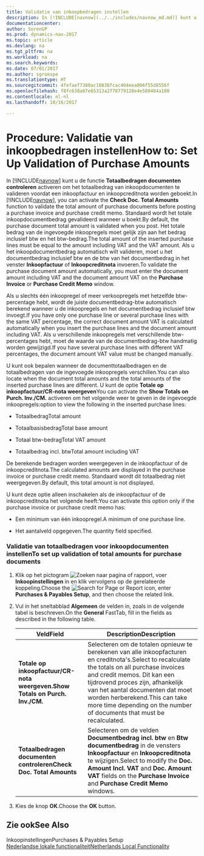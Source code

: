 ```yaml
---
title: Validatie van inkoopbedragen instellen
description: In [!INCLUDE[navnow](../../includes/navnow_md.md)] kunt u de functie **Totaalbedragen documenten controleren** activeren om het totaalbedrag van inkoopdocumenten te valideren voordat een inkoopfactuur en inkoopcreditnota worden geboekt. Standaard wordt het totale inkoopdocumentbedrag gevalideerd wanneer u boekt. Het totale bedrag van de ingevoegde inkoopregels moet gelijk zijn aan het bedrag inclusief btw en het btw-bedrag. Als u het inkoopdocumentbedrag automatisch wilt valideren, moet u het documentbedrag inclusief btw en de btw van het documentbedrag in het venster **Inkoopfactuur** of **Inkoopcreditnota** invoeren.
documentationcenter: 
author: SorenGP
ms.prod: dynamics-nav-2017
ms.topic: article
ms.devlang: na
ms.tgt_pltfrm: na
ms.workload: na
ms.search.keywords: 
ms.date: 07/01/2017
ms.author: sgroespe
ms.translationtype: HT
ms.sourcegitcommit: 4fefaef7380ac10836fcac404eea006f55d8556f
ms.openlocfilehash: f8fc638a07e65313a2778779128e4e580404a180
ms.contentlocale: nl-nl
ms.lasthandoff: 10/16/2017

---
```

# <a name="how-to-set-up-validation-of-purchase-amounts"></a><span data-ttu-id="3bef0-106">Procedure: Validatie van inkoopbedragen instellen</span><span class="sxs-lookup"><span data-stu-id="3bef0-106">How to: Set Up Validation of Purchase Amounts</span></span>
<span data-ttu-id="3bef0-107">In [!INCLUDE[navnow](../../includes/navnow_md.md)] kunt u de functie **Totaalbedragen documenten controleren** activeren om het totaalbedrag van inkoopdocumenten te valideren voordat een inkoopfactuur en inkoopcreditnota worden geboekt.</span><span class="sxs-lookup"><span data-stu-id="3bef0-107">In [!INCLUDE[navnow](../../includes/navnow_md.md)], you can activate the **Check Doc. Total Amounts** function to validate the total amount of purchase documents before posting a purchase invoice and purchase credit memo.</span></span> <span data-ttu-id="3bef0-108">Standaard wordt het totale inkoopdocumentbedrag gevalideerd wanneer u boekt.</span><span class="sxs-lookup"><span data-stu-id="3bef0-108">By default, the purchase document total amount is validated when you post.</span></span> <span data-ttu-id="3bef0-109">Het totale bedrag van de ingevoegde inkoopregels moet gelijk zijn aan het bedrag inclusief btw en het btw-bedrag.</span><span class="sxs-lookup"><span data-stu-id="3bef0-109">The total amount of the inserted purchase lines must be equal to the amount including VAT and the VAT amount.</span></span> <span data-ttu-id="3bef0-110">Als u het inkoopdocumentbedrag automatisch wilt valideren, moet u het documentbedrag inclusief btw en de btw van het documentbedrag in het venster **Inkoopfactuur** of **Inkoopcreditnota** invoeren.</span><span class="sxs-lookup"><span data-stu-id="3bef0-110">To validate the purchase document amount automatically, you must enter the document amount including VAT and the document amount VAT on the **Purchase Invoice** or **Purchase Credit Memo** window.</span></span>  
  
 <span data-ttu-id="3bef0-111">Als u slechts één inkoopregel of meer verkoopregels met hetzelfde btw-percentage hebt, wordt de juiste documentbedrag-btw automatisch berekend wanneer u de inkoopregels en het documentbedrag inclusief btw invoegt.</span><span class="sxs-lookup"><span data-stu-id="3bef0-111">If you have only one purchase line or several purchase lines with the same VAT percentage, the correct document amount VAT is calculated automatically when you insert the purchase lines and the document amount including VAT.</span></span> <span data-ttu-id="3bef0-112">Als u verschillende inkoopregels met verschillende btw-percentages hebt, moet de waarde van de documentbedrag-btw handmatig worden gewijzigd.</span><span class="sxs-lookup"><span data-stu-id="3bef0-112">If you have several purchase lines with different VAT percentages, the document amount VAT value must be changed manually.</span></span>  
  
 <span data-ttu-id="3bef0-113">U kunt ook bepalen wanneer de documenttotaalbedragen en de totaalbedragen van de ingevoegde inkoopregels verschillen.</span><span class="sxs-lookup"><span data-stu-id="3bef0-113">You can also locate when the document total amounts and the total amounts of the inserted purchase lines are different.</span></span> <span data-ttu-id="3bef0-114">U kunt de optie **Totale op inkoopfactuur/CR-nota weergeven**</span><span class="sxs-lookup"><span data-stu-id="3bef0-114">You can activate the **Show Totals on Purch. Inv./CM.**</span></span> <span data-ttu-id="3bef0-115">activeren om het volgende weer te geven in de ingevoegde inkoopregels:</span><span class="sxs-lookup"><span data-stu-id="3bef0-115">option to view the following in the inserted purchase lines:</span></span>  
  
-   <span data-ttu-id="3bef0-116">Totaalbedrag</span><span class="sxs-lookup"><span data-stu-id="3bef0-116">Total amount</span></span>  
  
-   <span data-ttu-id="3bef0-117">Totaalbasisbedrag</span><span class="sxs-lookup"><span data-stu-id="3bef0-117">Total base amount</span></span>  
  
-   <span data-ttu-id="3bef0-118">Totaal btw-bedrag</span><span class="sxs-lookup"><span data-stu-id="3bef0-118">Total VAT amount</span></span>  
  
-   <span data-ttu-id="3bef0-119">Totaalbedrag incl. btw</span><span class="sxs-lookup"><span data-stu-id="3bef0-119">Total amount including VAT</span></span>  
  
 <span data-ttu-id="3bef0-120">De berekende bedragen worden weergegeven in de inkoopfactuur of de inkoopcreditnota.</span><span class="sxs-lookup"><span data-stu-id="3bef0-120">The calculated amounts are displayed in the purchase invoice or purchase credit memo.</span></span> <span data-ttu-id="3bef0-121">Standaard wordt dit totaalbedrag niet weergegeven.</span><span class="sxs-lookup"><span data-stu-id="3bef0-121">By default, this total amount is not displayed.</span></span>  
  
 <span data-ttu-id="3bef0-122">U kunt deze optie alleen inschakelen als de inkoopfactuur of de inkoopcreditnota het volgende heeft:</span><span class="sxs-lookup"><span data-stu-id="3bef0-122">You can activate this option only if the purchase invoice or purchase credit memo has:</span></span>  
  
-   <span data-ttu-id="3bef0-123">Een minimum van één inkoopregel.</span><span class="sxs-lookup"><span data-stu-id="3bef0-123">A minimum of one purchase line.</span></span>  
  
-   <span data-ttu-id="3bef0-124">Het aantalveld opgegeven.</span><span class="sxs-lookup"><span data-stu-id="3bef0-124">The quantity field specified.</span></span>  
  
### <a name="to-set-up-validation-of-total-amounts-for-purchase-documents"></a><span data-ttu-id="3bef0-125">Validatie van totaalbedragen voor inkoopdocumenten instellen</span><span class="sxs-lookup"><span data-stu-id="3bef0-125">To set up validation of total amounts for purchase documents</span></span>  
  
1.  <span data-ttu-id="3bef0-126">Klik op het pictogram ![Zoeken naar pagina of rapport](media/ui-search/search_small.png "pictogram Zoeken naar pagina of rapport"), voer **Inkoopinstellingen** in en klik vervolgens op de gerelateerde koppeling.</span><span class="sxs-lookup"><span data-stu-id="3bef0-126">Choose the ![Search for Page or Report](media/ui-search/search_small.png "Search for Page or Report icon") icon, enter **Purchases & Payables Setup**, and then choose the related link.</span></span>  
  
2.  <span data-ttu-id="3bef0-127">Vul in het sneltabblad **Algemeen** de velden in, zoals in de volgende tabel is beschreven.</span><span class="sxs-lookup"><span data-stu-id="3bef0-127">On the **General** FastTab, fill in the fields as described in the following table.</span></span>  
  
    |<span data-ttu-id="3bef0-128">Veld</span><span class="sxs-lookup"><span data-stu-id="3bef0-128">Field</span></span>|<span data-ttu-id="3bef0-129">Description</span><span class="sxs-lookup"><span data-stu-id="3bef0-129">Description</span></span>|  
    |---------------------------------|---------------------------------------|  
    |<span data-ttu-id="3bef0-130">**Totale op inkoopfactuur/CR-nota weergeven.**</span><span class="sxs-lookup"><span data-stu-id="3bef0-130">**Show Totals on Purch. Inv./CM.**</span></span>|<span data-ttu-id="3bef0-131">Selecteren om de totalen opnieuw te berekenen van alle inkoopfacturen en creditnota's.</span><span class="sxs-lookup"><span data-stu-id="3bef0-131">Select to recalculate the totals on all purchase invoices and credit memos.</span></span> <span data-ttu-id="3bef0-132">Dit kan een tijdrovend proces zijn, afhankelijk van het aantal documenten dat moet worden herberekend.</span><span class="sxs-lookup"><span data-stu-id="3bef0-132">This can take more time depending on the number of documents that must be recalculated.</span></span>|  
    |<span data-ttu-id="3bef0-133">**Totaalbedragen documenten controleren**</span><span class="sxs-lookup"><span data-stu-id="3bef0-133">**Check Doc. Total Amounts**</span></span>|<span data-ttu-id="3bef0-134">Selecteren om de velden **Documentbedrag incl. btw** en **Btw documentbedrag** in de vensters **Inkoopfactuur** en **Inkoopcreditnota** te wijzigen.</span><span class="sxs-lookup"><span data-stu-id="3bef0-134">Select to modify the **Doc. Amount Incl. VAT** and **Doc. Amount VAT** fields on the **Purchase Invoice** and **Purchase Credit Memo** windows.</span></span>|  
  
3.  <span data-ttu-id="3bef0-135">Kies de knop **OK**.</span><span class="sxs-lookup"><span data-stu-id="3bef0-135">Choose the **OK** button.</span></span>  
  
## <a name="see-also"></a><span data-ttu-id="3bef0-136">Zie ook</span><span class="sxs-lookup"><span data-stu-id="3bef0-136">See Also</span></span>  
 <span data-ttu-id="3bef0-137">Inkoopinstellingen</span><span class="sxs-lookup"><span data-stu-id="3bef0-137">Purchases & Payables Setup</span></span>   
 [<span data-ttu-id="3bef0-138">Nederlandse lokale functionaliteit</span><span class="sxs-lookup"><span data-stu-id="3bef0-138">Netherlands Local Functionality</span></span>](netherlands-local-functionality.md)
